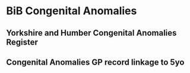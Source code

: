 # BiB Congenital Anomalies

## Yorkshire and Humber Congenital Anomalies Register

## Congenital Anomalies GP record linkage to 5yo

